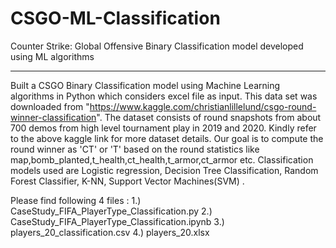 # CSGO-ML-Classification
Counter Strike: Global Offensive Binary Classification model developed using ML algorithms
*****************************************************************************
Built a CSGO Binary Classification model using Machine Learning algorithms in Python which considers excel file as input. This data set was downloaded from
"https://www.kaggle.com/christianlillelund/csgo-round-winner-classification". The dataset consists of round snapshots from about 700 demos from high level tournament play in 2019
and 2020. Kindly refer to the above kaggle link for more dataset details. Our goal is to compute the round winner as 'CT' or 'T' based on the round statistics like map,bomb_planted,t_health,ct_health,t_armor,ct_armor etc. Classification models used are Logistic regression, Decision Tree Classification, Random Forest Classifier, K-NN, Support Vector Machines(SVM) .

Please find following 4 files : 
1.) CaseStudy_FIFA_PlayerType_Classification.py 
2.) CaseStudy_FIFA_PlayerType_Classification.ipynb 
3.) players_20_classification.csv 
4.) players_20.xlsx
